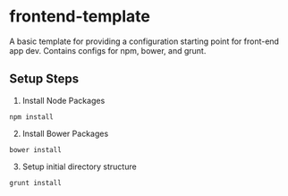 # frontend-template

A basic template for providing a configuration starting point for front-end app dev.  Contains configs for npm, bower, and grunt.

## Setup Steps

1. Install Node Packages

~~~
npm install
~~~

2. Install Bower Packages

~~~
bower install
~~~

3. Setup initial directory structure

~~~
grunt install	
~~~
